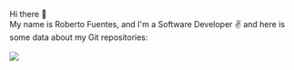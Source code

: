 Hi there 👋
<br>
My name is Roberto Fuentes, and I'm a Software Developer :v: and here is some data about my Git repositories:
<br><br>
<a href="https://github.com/roberfu">
  <img align="center" src="https://github-readme-stats.vercel.app/api/top-langs?username=roberfu&layout=compact&langs_count=8&card_width=320&theme=transparent&custom_title=My%20Most%20Used%20Languages" />
</a>
<br>
